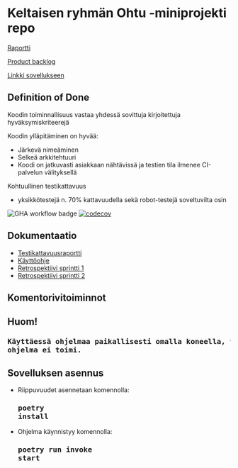 # Keltaisen ryhmän Ohtu -miniprojekti repo

[Raportti](https://docs.google.com/document/d/1yJQMCieVxRdCBH6c7ABhcSlrO3FX6fW6NKSTdfrQ_Yw/edit?usp=sharing)

[Product backlog](https://docs.google.com/spreadsheets/d/e/2PACX-1vTBRvMHFcpm47yrNZhur4q50_rPGXJ9hRW-U_Ia8FFg1hVNZNbn1Q6GyrQVcuvJ6rLPPdnbpsfF2DFl/pubhtml)

[Linkki sovellukseen](https://ohtu-references.fly.dev/)
 
## Definition of Done

Koodin toiminnallisuus vastaa yhdessä sovittuja kirjoitettuja hyväksymiskriteerejä

Koodin ylläpitäminen on hyvää:
- Järkevä nimeäminen
- Selkeä arkkitehtuuri
- Koodi on jatkuvasti asiakkaan nähtävissä ja testien tila ilmenee CI-palvelun välityksellä

Kohtuullinen testikattavuus
- yksikkötestejä n. 70% kattavuudella sekä robot-testejä soveltuvilta osin
 
![GHA workflow badge](https://github.com/roosahut/ohtu-miniprojekti/workflows/CI/badge.svg)
[![codecov](https://codecov.io/gh/roosahut/ohtu-miniprojekti/branch/master/graph/badge.svg?token=Um66kxj2Ox)](https://codecov.io/gh/roosahut/ohtu-miniprojekti)

## Dokumentaatio
- [Testikattavuusraportti](https://github.com/roosahut/ohtu-miniprojekti/blob/master/documentation/coverage_report.png)
- [Käyttöohje](https://github.com/roosahut/ohtu-miniprojekti/blob/master/documentation/instructions.md)<br>
- [Retrospektiivi sprintti 1](https://github.com/roosahut/ohtu-miniprojekti/blob/master/documentation/retro1.md)<br>
- [Retrospektiivi sprintti 2](https://github.com/roosahut/ohtu-miniprojekti/blob/master/documentation/retro2.md)<br>


## Komentorivitoiminnot
<h2>Huom!</h2> 
<h3><pre>Käyttäessä ohjelmaa paikallisesti omalla koneella, tulee tietokannan osoite määritellä .env-ympäristömuuttujaan, muuten
ohjelma ei toimi.</pre></h3>

## Sovelluksen asennus
- Riippuvuudet asennetaan komennolla: <h3><pre>poetry install</pre></h3>

- Ohjelma käynnistyy komennolla: <h3><pre>poetry run invoke start</pre></h3>

